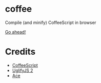 # coffee

Compile (and minify) CoffeeScript in browser

[Go ahead!](http://ukoloff.github.io/coffee/)

# Credits

- [CoffeeScript](http://coffeescript.org/)
- [UglifyJS 2](https://github.com/mishoo/UglifyJS2)
- [Ace](http://ace.c9.io/)
